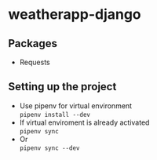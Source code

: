 # weatherapp-django
## Packages
- Requests

## Setting up the project
- Use pipenv for virtual environment \
`pipenv install --dev`
- If virtual enviroment is already activated\
`pipenv sync         `
- Or\
`pipenv sync --dev   `

